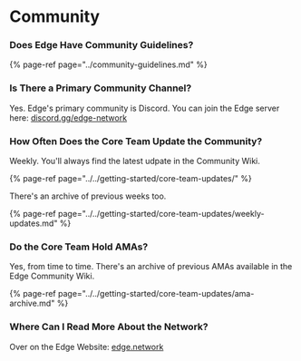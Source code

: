 # Community

### Does Edge Have Community Guidelines?

{% page-ref page="../community-guidelines.md" %}

### Is There a Primary Community Channel?

Yes. Edge's primary community is Discord. You can join the Edge server here: [discord.gg/edge-network](https://discord.gg/edge-network)

### How Often Does the Core Team Update the Community?

Weekly. You'll always find the latest udpate in the Community Wiki.

{% page-ref page="../../getting-started/core-team-updates/" %}

There's an archive of previous weeks too.

{% page-ref page="../../getting-started/core-team-updates/weekly-updates.md" %}

### Do the Core Team Hold AMAs?

Yes, from time to time. There's an archive of previous AMAs available in the Edge Community Wiki.

{% page-ref page="../../getting-started/core-team-updates/ama-archive.md" %}

### Where Can I Read More About the Network?

Over on the Edge Website: [edge.network](https://edge.network)


